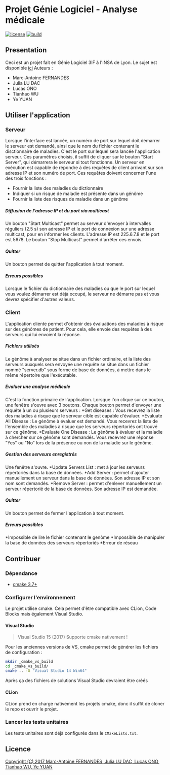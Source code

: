 # Projet Génie Logiciel - Analyse médicale

[![license](https://img.shields.io/github/license/Embraser01/INSA-GL-Analyse-medicale.svg)](./LICENSE.md)
[![build](https://api.travis-ci.org/Embraser01/INSA-GL-Analyse-medicale.svg?branch=prod)](https://travis-ci.org/Embraser01/INSA-GL-Analyse-medicale)

## Presentation
  Ceci est un projet fait en Génie Logiciel 3IF à l'INSA de Lyon. Le sujet est disponible [ici](./doc/sujet.pdf)
  Auteurs :
*    Marc-Antoine FERNANDES
*    Julia LU DAC
*    Lucas ONO
*    Tianhao WU
*    Ye YUAN

## Utiliser l'application

### Serveur
Lorsque l'interface est lancée, un numéro de port sur lequel doit démarrer le serveur est demandé, ainsi que le nom du fichier contenant le disctionnaire de maladies. C'est le port sur lequel sera lancée l'application serveur. Ces paramètres choisis, il suffit de cliquer sur le bouton "Start Server", qui démarrera le serveur si tout fonctionne.
Un serveur en exécution est capable de répondre à des requêtes de client arrivant sur son adresse IP et son numéro de port. Ces requêtes doivent concerner l'une des trois fonctions : 
* Fournir la liste des maladies du dictionnaire
* Indiquer si un risque de maladie est présente dans un génôme
* Fournir la liste des risques de maladie dans un génôme

##### Diffusion de l'adresse IP et du port via multicast
Un bouton "Start Multicast" permet au serveur d'envoyer à intervalles réguliers (2.5 s) son adresse IP et le port de connexion sur une adresse multicast, pour en informer les clients. L'adresse IP est 225.6.7.8 et le port est 5678.
Le bouton "Stop Multicast" permet d'arrêter ces envois.

##### Quitter
Un bouton permet de quitter l'application à tout moment.

##### Erreurs possibles 
Lorsque le fichier du dictionnaire des maladies ou que le port sur lequel vous voulez démarrer est déjà occupé, le serveur ne démarre pas et vous devrez spécifier d'autres valeurs.

### Client
L'application cliente permet d'obtenir des évaluations des maladies à risque sur des génômes de patient. Pour cela, elle envoie des requêtes à des serveurs qui lui envoient la réponse.

##### Fichiers utilisés
Le génôme à analyser se situe dans un fichier ordinaire, et la liste des serveurs auxquels sera envoyée une requête se situe dans un fichier nommé "server.db" sous forme de base de données, à mettre dans le même répertoire que l'exécutable.

##### Evaluer une analyse médicale
C'est la fonction primaire de l'application. Lorsque l'on clique sur ce bouton, une fenêtre s'ouvre avec 3 boutons. Chaque bouton permet d'envoyer une requête à un ou plusieurs serveurs :
*Get diseases : Vous recevrez la liste des maladies à risque que le serveur cible est capable d'évaluer.
*Evaluate All Disease : Le génôme à évaluer est demandé. Vous recevrez la liste de l'ensemble des maladies à risque que les serveurs répertoriés ont trouvé sur ce génôme.
*Evaluate One Disease : Le génôme à évaluer et la maladie à chercher sur ce génôme sont demandés. Vous recevrez une réponse "Yes" ou "No" lors de la présence ou non de la maladie sur le génôme.

##### Gestion des serveurs enregistrés
Une fenêtre s'ouvre. 
*Update Servers List : met à jour les serveurs répertoriés dans la base de données. 
*Add Server : permet d'ajouter manuellement un serveur dans la base de données. Son adresse IP et son nom sont demandés. 
*Remove Server : permet d'enlever manuellement un serveur répertorié de la base de données. Son adresse IP est demandée. 

##### Quitter
Un bouton permet de fermer l'application à tout moment.

##### Erreurs possibles 
*Impossible de lire le fichier contenant le genôme
*Impossible de manipuler la base de données des serveurs répertoriés
*Erreur de réseau 

## Contribuer

### Dépendance

* [cmake 3.7+](https://cmake.org/)

### Configurer l'environnement

Le projet utilise cmake. Cela permet d'être compatible avec CLion, 
Code Blocks mais également Visual Studio.

#### Visual Studio

> Visual Studio 15 (2017) Supporte cmake nativement !

Pour les anciennes versions de VS, cmake permet de générer les fichiers de configuration :
```bash
mkdir _cmake_vs_build
cd _cmake_vs_build/
cmake .. -G "Visual Studio 14 Win64"
```

Après ça des fichiers de solutions Visual Studio devraient être créés

#### CLion

CLion prend en charge nativement les projets cmake,
donc il suffit de cloner le repo et ouvrir le projet.


### Lancer les tests unitaires

Les tests unitaires sont déjà configurés dans le `CMakeLists.txt`.

## Licence

[Copyright (C) 2017  Marc-Antoine FERNANDES, 
Julia LU DAC, Lucas ONO, Tianhao WU, Ye YUAN](./LICENSE.md)
